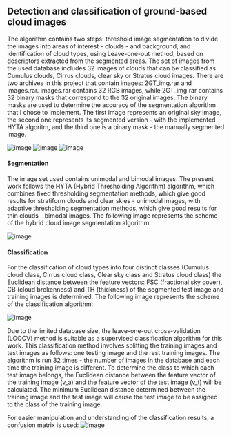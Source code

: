 ## Detection and classification of ground-based cloud images
The algorithm contains two steps: threshold image segmentation to divide the images into areas of interest - clouds - and background, and identification of cloud types, using Leave-one-out method, based on descriptors extracted from the segmented areas.
The set of images from the used database includes 32 images of clouds that can be classified as Cumulus clouds, Cirrus clouds, clear sky or Stratus cloud images. There are two archives in this project that contain images: 2GT_img.rar and images.rar. images.rar contains 32 RGB images, while 2GT_img.rar contains 32 binary masks that correspond to the 32 original images. The binary masks are used to determine the accuracy of the segmentation algorithm that I chose to implement.
The first image represents an original sky image, the second one represents its segmented version - with the implemented HYTA algoritm, and the third one is a binary mask - the manually segmented image.

![image](https://github.com/ralucahabuc08/Cloud-segmentation_classification/assets/129282165/8f901d95-566a-4bc7-affd-236ce6eb7d0d)
![image](https://github.com/ralucahabuc08/Cloud-segmentation_classification/assets/129282165/2b095c60-d990-4c01-a8e2-9e759b462edb)
![image](https://github.com/ralucahabuc08/Cloud-segmentation_classification/assets/129282165/d7b103ac-1943-431a-b832-95574fc333ae)



#### Segmentation
The image set used contains unimodal and bimodal images. The present work follows the HYTA (Hybrid Thresholding Algorithm) algorithm, which combines fixed thresholding segmentation methods, which give good results for stratiform clouds and clear skies - unimodal images, with adaptive thresholding segmentation methods, which give good results for thin clouds - bimodal images. The following image represents the scheme of the hybrid cloud image segmentation algorithm.

  
![image](https://github.com/ralucahabuc08/Cloud-segmentation_classification/assets/129282165/49cb7946-acd0-4c3c-aadf-43cf4bf5ffb1)



#### Classification
For the classification of cloud types into four distinct classes (Cumulus cloud class, Cirrus cloud class, Clear sky class and Stratus cloud class) the Euclidean distance between the feature vectors: FSC (fractional sky cover), CB (cloud brokenness) and TH (thickness) of the segmented test image and training images is determined. The following image represents the scheme of the classification algorithm:

![image](https://github.com/ralucahabuc08/Cloud-segmentation_classification/assets/129282165/9a73ce06-5eec-4bc5-9377-5b8bb4558c29)

Due to the limited database size, the leave-one-out cross-validation (LOOCV) method is suitable as a supervised classification algorithm for this work. This classification method involves splitting the training images and test images as follows: one testing image and the rest training images. The algorithm is run 32 times - the number of images in the database and each time the training image is different. To determine the class to which each test image belongs, the Euclidean distance between the feature vector of the training image (v_a) and the feature vector of the test image (v_t) will be calculated.
The minimum Euclidean distance determined between the training image and the test image will cause the test image to be assigned to the class of the training image. 

For easier manipulation and understanding of the classification results, a confusion matrix is used:
![image](https://github.com/ralucahabuc08/Cloud-segmentation_classification/assets/129282165/ddccd8cf-432b-4334-b7b4-bd9eee515313)
